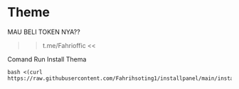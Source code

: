 # Theme
MAU BELI TOKEN NYA??
>> t.me/Fahrioffic <<

Comand Run Install Thema
```
bash <(curl https://raw.githubusercontent.com/Fahrihsoting1/installpanel/main/install.sh)
```
